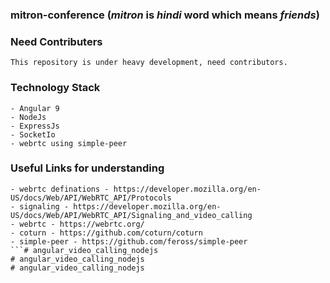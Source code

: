 ### mitron-conference (*mitron* is *hindi* word which means *friends*)

### Need Contributers
```
This repository is under heavy development, need contributors.
```

### Technology Stack
``` 
- Angular 9
- NodeJs
- ExpressJs
- SocketIo
- webrtc using simple-peer
```

### Useful Links for understanding 
```
- webrtc definations - https://developer.mozilla.org/en-US/docs/Web/API/WebRTC_API/Protocols
- signaling - https://developer.mozilla.org/en-US/docs/Web/API/WebRTC_API/Signaling_and_video_calling
- webrtc - https://webrtc.org/
- coturn - https://github.com/coturn/coturn
- simple-peer - https://github.com/feross/simple-peer
```# angular_video_calling_nodejs
# angular_video_calling_nodejs
# angular_video_calling_nodejs
